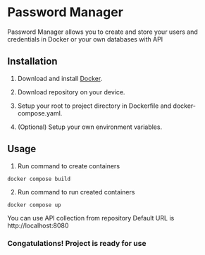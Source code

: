 # Password Manager 

Password Manager allows you to create and store your users and credentials in Docker or your own databases with API 

## Installation

1. Download and install [Docker](https://www.docker.com/).

2. Download repository on your device.

3. Setup your root to project directory in Dockerfile and docker-compose.yaml.

4. (Optional) Setup your own environment variables.

## Usage

1. Run command to create containers
```golang
docker compose build
```

2. Run command to run created containers
```golang
docker compose up
```
You can use API collection from repository
Default URL is http://localhost:8080

### Congatulations! Project is ready for use 

